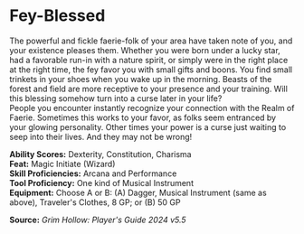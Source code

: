 # Fey-Blessed

The powerful and fickle faerie-folk of your area have taken note of you, and your existence pleases them. Whether you were born under a lucky star, had a favorable run-in with a nature spirit, or simply were in the right place at the right time, the fey favor you with small gifts and boons. You find small trinkets in your shoes when you wake up in the morning. Beasts of the forest and field are more receptive to your presence and your training. Will this blessing somehow turn into a curse later in your life?  
People you encounter instantly recognize your connection with the Realm of Faerie. Sometimes this works to your favor, as folks seem entranced by your glowing personality. Other times your power is a curse just waiting to seep into their lives. And they may not be wrong!

**Ability Scores:** Dexterity, Constitution, Charisma  
**Feat:** Magic Initiate (Wizard)  
**Skill Proficiencies:** Arcana and Performance  
**Tool Proficiency:** One kind of Musical Instrument  
**Equipment:** Choose A or B: (A) Dagger, Musical Instrument (same as above), Traveler's Clothes, 8 GP; or (B) 50 GP



**Source:** *Grim Hollow: Player's Guide 2024 v5.5*